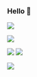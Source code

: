 ###  Hello 👋
<img src="https://readme-typing-svg.herokuapp.com/?lines=Like%20a%20little%20star%20trying%20to%20shine%20!&font=Roboto" />
<p>
<a href="https://blog.csdn.net/weixin_62017112?spm=1000.2115.3001.5343"><img src="https://img.shields.io/static/v1?label=Blog&message=CSDN&color=red"/></a>
</p>

 ![](https://github-readme-stats.vercel.app/api?username=aurorg&show_icons=true&theme=dark&count_private=true)
![](https://github-readme-stats.vercel.app/api/top-langs/?username=aurorg&theme=dark&layout=compact)

![](https://activity-graph.herokuapp.com/graph?username=aurorg&theme=github)
